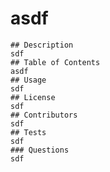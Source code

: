 <h1>asdf</h1>
<pre><code>## Description  
sdf  
## Table of Contents  
asdf  
## Usage  
sdf  
## License  
sdf  
## Contributors  
sdf  
## Tests  
sdf  
### Questions  
sdf   
</code></pre>
